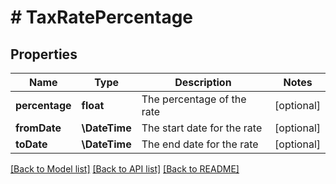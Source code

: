 # # TaxRatePercentage

## Properties

Name | Type | Description | Notes
------------ | ------------- | ------------- | -------------
**percentage** | **float** | The percentage of the rate | [optional]
**fromDate** | **\DateTime** | The start date for the rate | [optional]
**toDate** | **\DateTime** | The end date for the rate | [optional]

[[Back to Model list]](../../README.md#models) [[Back to API list]](../../README.md#endpoints) [[Back to README]](../../README.md)
